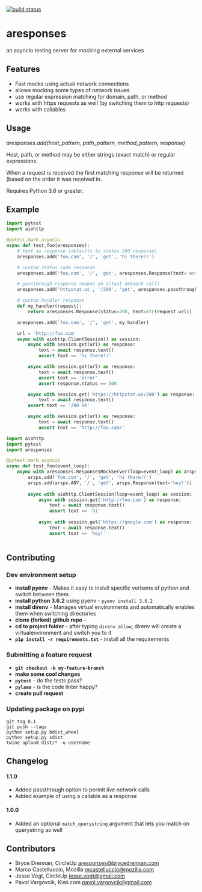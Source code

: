 [![build status](https://travis-ci.org/CircleUp/aresponses.svg)](https://travis-ci.org/CircleUp/aresponses)

# aresponses

an asyncio testing server for mocking external services

## Features
 - Fast mocks using actual network connections
 - allows mocking some types of network issues
 - use regular expression matching for domain, path, or method 
 - works with https requests as well (by switching them to http requests)
 - works with callables
 
## Usage

*aresponses.add(host_pattern, path_pattern, method_pattern, response)*

Host, path, or method may be either strings (exact match) or regular expressions.

When a request is received the first matching response will be returned (based on the order it was received in.

Requires Python 3.6 or greater.

## Example
```python
import pytest
import aiohttp

@pytest.mark.asyncio
async def test_foo(aresponses):
    # text as response (defaults to status 200 response)
    aresponses.add('foo.com', '/', 'get', 'hi there!!')

    # custom status code response
    aresponses.add('foo.com', '/', 'get', aresponses.Response(text='error', status=500))

    # passthrough response (makes an actual network call)
    aresponses.add('httpstat.us', '/200', 'get', aresponses.passthrough)

    # custom handler response
    def my_handler(request):
        return aresponses.Response(status=200, text=str(request.url))

    aresponses.add('foo.com', '/', 'get', my_handler)

    url = 'http://foo.com'
    async with aiohttp.ClientSession() as session:
        async with session.get(url) as response:
            text = await response.text()
            assert text == 'hi there!!'

        async with session.get(url) as response:
            text = await response.text()
            assert text == 'error'
            assert response.status == 500

        async with session.get('https://httpstat.us/200') as response:
            text = await response.text()
        assert text == '200 OK'

        async with session.get(url) as response:
            text = await response.text()
            assert text == 'http://foo.com/'
```

```python
import aiohttp
import pytest
import aresponses

@pytest.mark.asyncio
async def test_foo(event_loop):
    async with aresponses.ResponsesMockServer(loop=event_loop) as arsps:
        arsps.add('foo.com', '/', 'get', 'hi there!!')
        arsps.add(arsps.ANY, '/', 'get', arsps.Response(text='hey!'))
        
        async with aiohttp.ClientSession(loop=event_loop) as session:
            async with session.get('http://foo.com') as response:
                text = await response.text()
                assert text == 'hi'
            
            async with session.get('https://google.com') as response:
                text = await response.text()
                assert text == 'hey!'
        
```


## Contributing

### Dev environment setup
  - **install pyenv**  - Makes it easy to install specific verisons of python and switch between them.
  - **install python 3.6.2** using pyenv - `pyenv install 3.6.2`
  - **install direnv** - Manages virtual environments and automatically enables them when switching directories
  - **clone (forked) github repo** -
  - **cd to project folder** - after typing `direnv allow`, direnv will create a virtualenvironment and switch you to it
  - **`pip install -r requirements.txt`** - install all the requirements
  
### Submitting a feature request  
  - **`git checkout -b my-feature-branch`** 
  - **make some cool changes**
  - **`pytest`** - do the tests pass?
  - **`pylama`** - is the code linter happy?
  - **create pull request**

### Updating package on pypi
    git tag 0.1
    git push --tags
    python setup.py bdist_wheel
    python setup.py sdist
    twine upload dist/* -u username

## Changelog

#### 1.1.0
- Added passthrough option to permit live network calls
- Added example of using a callable as a response

#### 1.0.0

- Added an optional `match_querystring` argument that lets you match on querystring as well


## Contributors
* Bryce Drennan, CircleUp <aresponses@brycedrennan.com>
* Marco Castelluccio, Mozilla <mcastelluccio@mozilla.com>
* Jesse Vogt, CircleUp <jesse.vogt@gmail.com>
* Pavol Vargovcik, Kiwi.com <pavol.vargovcik@gmail.com>
